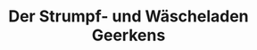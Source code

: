 ---
title: "Der Strumpf- und Wäscheladen Geerkens"
url: /kerken/der-strumpf-und-waescheladen-geerkens/
shop: Kleidung
---